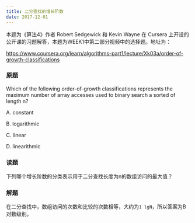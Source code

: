 ```yaml
---
title: 二分查找的增长阶数
date: 2017-12-01
---
```


<script type="text/x-mathjax-config">

MathJax.Hub.Config({

tex2jax: {inlineMath: [['$','$'], ['\\(','\\)']]}

});

</script>


<script type="text/javascript" async

src="https://cdn.mathjax.org/mathjax/latest/MathJax.js?config=TeX-MML-AM_CHTML">

</script>


本题为《算法4》作者 Robert Sedgewick 和 Kevin Wayne 在 Cursera 上开设的公开课的习题解答，本题为WEEK1中第二部分视频中的选择题。地址为：

https://www.coursera.org/learn/algorithms-part1/lecture/Xk03a/order-of-growth-classifications


### 原题


Which of the following order-of-growth classifications represents the maximum number of array accesses used to binary search a sorted of length n?

<!--more-->



A. constant


B. logarithmic


C. linear


D. linearithmic


### 读题


下列哪个增长阶数的分类表示用于二分查找长度为n的数组访问的最大值？


### 解题


在二分查找中，数组访问的次数和比较的次数相等，大约为`1 lgN`，所以答案为B 对数级别。
